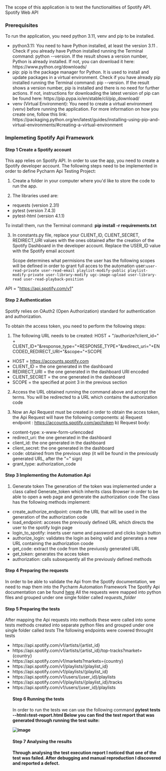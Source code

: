 The scope of this application is to test the functionalities of Spotify API. Spotify Web API

### Prerequisites <br>
To run the application, you need python 3.11, venv and pip to be installed.

<ul><li>python3.11: You need to have Python installed, at least the version 3.11 . Check if you already have Python installed running the Terminal command: python --version. If the result shows a version number, Python is already installed. 
If not, you can download it here: https://www.python.org/downloads/</li>

<li>pip: pip is the package manager for Python. It is used to install and update packages in a virtual environment. Check if you have already pip installed running the Terminal command: pip --version. 
If the result shows a version number, pip is installed and there is no need for further actions. If not, instructions for downloading the latest version of pip can be found here: https://pip.pypa.io/en/stable/cli/pip_download/</li>

<li> venv (Virtual Environment): You need to create a virtual environment (venv) before running the application. For more information on how you create one, follow this link:
https://packaging.python.org/en/latest/guides/installing-using-pip-and-virtual-environments/#creating-a-virtual-environment </li></ul>

### Implemeting Spotify Api Framework 

#### Step 1 Create a Spotify account

This app relies on Spotify API. In order to use the app, you need to create a Spotify developer account.
The following steps need to be implemented in order to define Pycharm Api Testing Project:

1. Create a folder in your computer where you'd like to store the code to run the app.

2. The libraries used are:
- requests (version 2.31)
- pytest (version 7.4.3)
- pytest-html (version 4.1.1)

 To install them, run the Terminal command: <b> pip install -r requirements.txt </b>

3. In constants.py file, replace your CLIENT_ID, CLIENT_SECRET, REDIRECT_URI values with the ones obtained after the creation of the Spotify Dashboard in the developer account.
   Replace the USER_ID value with the Spotify email account

   Scope determines what  permisions the user has the following scopes will be defined in order to grant full acces to the automation user:```user-read-private user-read-email playlist-modify-public playlist-modify-private user-library-modify ugc-image-upload user-library-read user-read-playback-position ```

API = "https://api.spotify.com/v1"

#### Step 2 Authentication

Spotify relies on OAuth2 (Open Authorization) standard for authentication and authorization.

To obtain the access token, you need to perform the following steps:

1. The following URL needs to be created: HOST + "/authorize?client_id=" + CLIENT_ID+"&response_type="+RESPONSE_TYPE+"&redirect_uri="+ENCODED_REDIRECT_URI+"&scope="+SCOPE
- HOST = https://accounts.spotify.com
- CLIENT_ID = the one generated in the dashboard
- REDIRECT_URI = the one generated in the dashboard URI encoded
- CLIENT_SECRET = the one generated in the dashboard
- SCOPE = the specified at point 3 in the previous section

2. Access the URL obtained running the command above and accept the terms. You will be redirected to a URL which contains the authorization code

3. Now an Api Request must be created in order to obtain the acces token, the Api Request will have the following components:
a) Request endpoint : https://accounts.spotify.com/api/token
b) Request body:
- content-type: x-www-form-urlencoded
- redirect_uri: the one generated in the dashboard
- client_id: the one generated in the dashboard
- client_secret: the one generated in the dashboard
- code: obtained from the previous step (it will be found in the previously generated URL, after the "=" sign)
- grant_type: authorization_code

#### Step 3 Implementing the Automation Api

1. Generate token
The generation of the token was implemented under a class called Generate_token which inherits class Browser in order to be able to open a web page and generate the authorization code
The class has the following methods implement:
- create_authorize_endpoint: create the URL that will be used in the generation of the authorization code
- load_endpoint: acceses the previously defined URL which directs the user to the spotify login page
- login_to_spotify: inserts user name and password and clicks login button
- authorize_login: validates the login as being valid and generates a new URL containing the authorization coode
- get_code: extract the code from the previuosly generated URL  
- get_token: generates the acces token 
- authorization: calls subsequently all the previously defined methods

#### Step 4 Preparing the requests

In order to be able to validate the Api from the Spotify documentation, we need to map them into the Pycharm Automation Framework
The Spotify Api documentation can be found [here](https://developer.spotify.com/documentation/web-api)
All the requests were mapped into python files and grouped under one single folder called <i>requests_folder</i>

#### Step 5 Preparing the tests

After mapping the Api requests into methods these were called into some tests methods created into separate python files and grouped under one single folder called <i>tests</i>
The following endpoints were covered throught tests
<ul>
<li> https://api.spotify.com/v1/artists/{artist_id}</li>
<li>https://api.spotify.com/v1/artists/{artist_id}/top-tracks?market={country}</li>
<li>https://api.spotify.com/v1/markets?markets={country}</li>
<li>https://api.spotify.com/v1/playlists/{playlist_id}</li>
<li>https://api.spotify.com/v1/playlists/{playlist_id}</li>
<li>https://api.spotify.com/v1/users/{user_id}/playlists</li>
<li>https://api.spotify.com/v1/playlists/{playlist_id}/tracks</li>
<li>https://api.spotify.com/v1/users/{user_id}/playlists</li>

#### Step 6 Running the tests

In order to run the tests we can use the following command <b>pytest tests --html=test-report.html<b>
Below you can find the test report that was generated through running the test suite:

![image](https://github.com/Lulu846/Automation_Testing_Spotify_API_Python/assets/129788963/ad45cbbf-ead8-4c3a-8ed3-553cd05ee9b0)

#### Step 7 Analysing the results

Through analysing the test execution report I noticed that one of the test was failed. After debugging and manual reproduction I discovered  and reported a defect.




